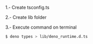 1.- Create tsconfig.ts

2.- Create lib folder

3.- Execute command on terminal
```sh
$ deno types > lib/deno_runtime.d.ts
```